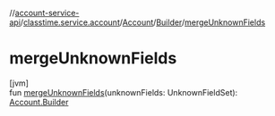 //[account-service-api](../../../../index.md)/[classtime.service.account](../../index.md)/[Account](../index.md)/[Builder](index.md)/[mergeUnknownFields](merge-unknown-fields.md)

# mergeUnknownFields

[jvm]\
fun [mergeUnknownFields](merge-unknown-fields.md)(unknownFields: UnknownFieldSet): [Account.Builder](index.md)
